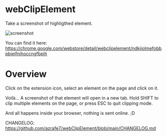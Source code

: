 # webClipElement
Take a screenshot of highligthed element.

![screenshot](./webstore_assets/screenshot_01.png "Screenshot")

You can find it here: https://chrome.google.com/webstore/detail/webclipelement/ndkjiolmefobbpbiejfnihoccngfbpjh

# Overview
Click on the extension icon, select an element on the page and click on it.

Voilà... A screenshot of that element will open in a new tab.
Hold SHIFT to clip multiple elements on the page, or press ESC to quit clipping mode.

And all happens inside your browser, nothing is sent online. ;D

CHANGELOG: https://github.com/azrafe7/webClipElement/blob/main/CHANGELOG.md

